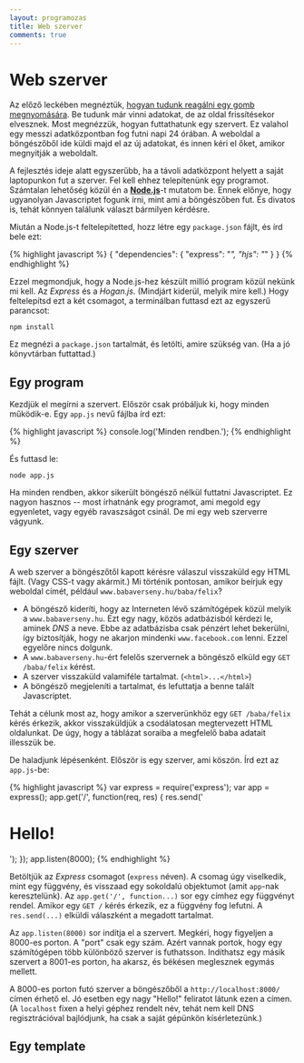 ```yaml
---
layout: programozas
title: Web szerver
comments: true
---
```


# Web szerver

Az előző leckében megnéztük, [hogyan tudunk reagálni egy gomb megnyomására](../3).
Be tudunk már vinni adatokat, de az oldal frissítésekor elvesznek.
Most megnézzük, hogyan futtathatunk egy szervert.
Ez valahol egy messzi adatközpontban fog futni napi 24 órában.
A weboldal a böngészőből ide küldi majd el az új adatokat, és innen kéri el őket, amikor megnyitják a weboldalt.

A fejlesztés ideje alatt egyszerűbb, ha a távoli adatközpont helyett a saját laptopunkon fut a szerver.
Fel kell ehhez telepítenünk egy programot.
Számtalan lehetőség közül én a [**Node.js**](http://nodejs.org/)-t mutatom be.
Ennek előnye, hogy ugyanolyan Javascriptet fogunk írni, mint ami a böngészőben fut.
És divatos is, tehát könnyen találunk választ bármilyen kérdésre.

Miután a Node.js-t feltelepítetted, hozz létre egy `package.json` fájlt, és írd bele ezt:

{% highlight javascript %}
{
  "dependencies": {
    "express": "*",
    "hjs": "*"
  }
}
{% endhighlight %}

Ezzel megmondjuk, hogy a Node.js-hez készült millió program közül nekünk mi kell.
Az _Express_ és a _Hogan.js_. (Mindjárt kiderül, melyik mire kell.)
Hogy feltelepítsd ezt a két csomagot, a terminálban futtasd ezt az egyszerű parancsot:

    npm install

Ez megnézi a `package.json` tartalmát, és letölti, amire szükség van. (Ha a jó könyvtárban futtattad.)

## Egy program

Kezdjük el megírni a szervert. Először csak próbáljuk ki, hogy minden működik-e. Egy `app.js` nevű fájlba írd ezt:

{% highlight javascript %}
console.log('Minden rendben.');
{% endhighlight %}

És futtasd le:

    node app.js

Ha minden rendben, akkor sikerült böngésző nélkül futtatni Javascriptet.
Ez nagyon hasznos -- most írhatnánk egy programot, ami megold egy egyenletet, vagy egyéb ravaszságot csinál.
De mi egy web szerverre vágyunk.

## Egy szerver

A web szerver a böngészőtől kapott kérésre válaszul visszaküld egy HTML fájlt. (Vagy CSS-t vagy akármit.)
Mi történik pontosan, amikor beírjuk egy weboldal címét, például `www.babaverseny.hu/baba/felix`?

- A böngésző kideríti, hogy az Interneten lévő számítógépek közül melyik a `www.babaverseny.hu`.
  Ezt egy nagy, közös adatbázisból kérdezi le, aminek _DNS_ a neve.
  Ebbe az adatbázisba csak pénzért lehet bekerülni, így biztosítják, hogy ne akarjon mindenki `www.facebook.com` lenni.
  Ezzel egyelőre nincs dolgunk.
- A `www.babaverseny.hu`-ért felelős szervernek a böngésző elküld egy `GET /baba/felix` kérést.
- A szerver visszaküld valamiféle tartalmat. (`<html>...</html>`)
- A böngésző megjeleníti a tartalmat, és lefuttatja a benne talált Javascriptet.

Tehát a célunk most az, hogy amikor a szerverünkhöz egy `GET /baba/felix` kérés érkezik, akkor visszaküldjük
a csodálatosan megtervezett HTML oldalunkat. De úgy, hogy a táblázat soraiba a megfelelő baba adatait illesszük be.

De haladjunk lépésenként. Először is egy szerver, ami köszön. Írd ezt az `app.js`-be:

{% highlight javascript %}
var express = require('express');
var app = express();
app.get('/', function(req, res) {
  res.send('<h1>Hello!</h1>');
});
app.listen(8000);
{% endhighlight %}

Betöltjük az _Express_ csomagot (`express` néven).
A csomag úgy viselkedik, mint egy függvény, és visszaad egy sokoldalú objektumot (amit `app`-nak keresztelünk).
Az `app.get('/', function...)` sor egy címhez egy függvényt rendel.
Amikor egy `GET /` kérés érkezik, ez a függvény fog lefutni. A `res.send(...)` elküldi válaszként a megadott tartalmat.

Az `app.listen(8000)` sor indítja el a szervert. Megkéri, hogy figyeljen a 8000-es porton. A "port" csak egy szám.
Azért vannak portok, hogy egy számítógépen több különböző szerver is futhatsson.
Indíthatsz egy másik szervert a 8001-es porton, ha akarsz, és békésen meglesznek egymás mellett.

A 8000-es porton futó szerver a böngészőből a `http://localhost:8000/` címen érhető el.
Jó esetben egy nagy "Hello!" feliratot látunk ezen a címen. (A `localhost` fixen a helyi géphez rendelt név, tehát
nem kell DNS regisztrációval bajlódjunk, ha csak a saját gépünkön kísérletezünk.)

## Egy template



